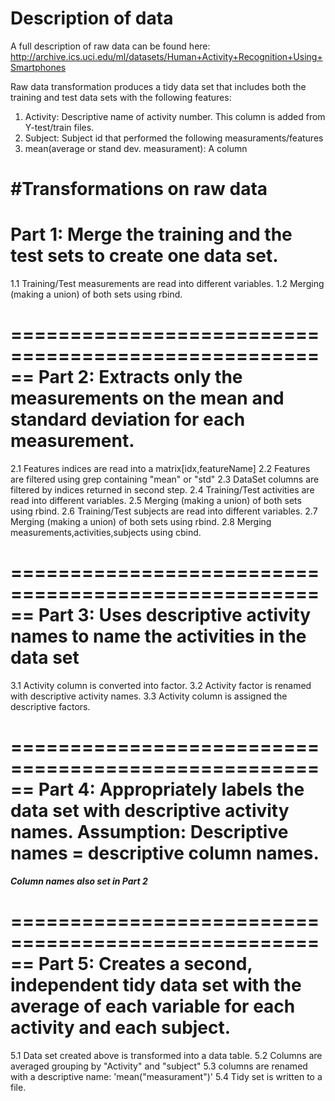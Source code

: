 # Description of data
A full description of raw data can be found here:
http://archive.ics.uci.edu/ml/datasets/Human+Activity+Recognition+Using+Smartphones

Raw data transformation produces a tidy data set that includes both the training and 
test data sets with the following features:
1. Activity: Descriptive name of activity number. This column is added from Y-test/train files.
2. Subject: Subject id that performed the following measuraments/features
3. mean(average or stand dev. measurament): A column 

#Transformations on raw data
======================================================
Part 1: 
Merge the training and the test sets to create 
one data set.
========================================================
1.1 Training/Test measurements are read into different variables.
1.2 Merging (making a union) of both sets using rbind.

======================================================
Part 2: 
Extracts only the measurements on the mean and 
standard deviation for each measurement. 
======================================================
2.1 Features indices are read into a matrix[idx,featureName]
2.2 Features are filtered using grep containing "mean" or "std"
2.3 DataSet columns are filtered by indices returned in second step.
2.4 Training/Test activities are read into different variables.
2.5 Merging (making a union) of both sets using rbind.
2.6 Training/Test subjects are read into different variables.
2.7 Merging (making a union) of both sets using rbind.
2.8 Merging measurements,activities,subjects using cbind.

======================================================
Part 3: 
Uses descriptive activity names to name the activities in the data set
======================================================
3.1 Activity column is converted into factor.
3.2 Activity factor is renamed with descriptive activity names.
3.3 Activity column is assigned the descriptive factors.

======================================================
Part 4: 
Appropriately labels the data set with descriptive activity names.
Assumption: Descriptive names = descriptive column names.
======================================================
***Column names also set in Part 2***

======================================================
Part 5:
Creates a second, independent tidy data set with the average of each 
variable for each activity and each subject. 
======================================================
5.1 Data set created above is transformed into a data table.
5.2 Columns are averaged grouping by "Activity" and "subject"
5.3 columns are renamed with a descriptive name: 'mean("measurament")'
5.4 Tidy set is written to a file.
